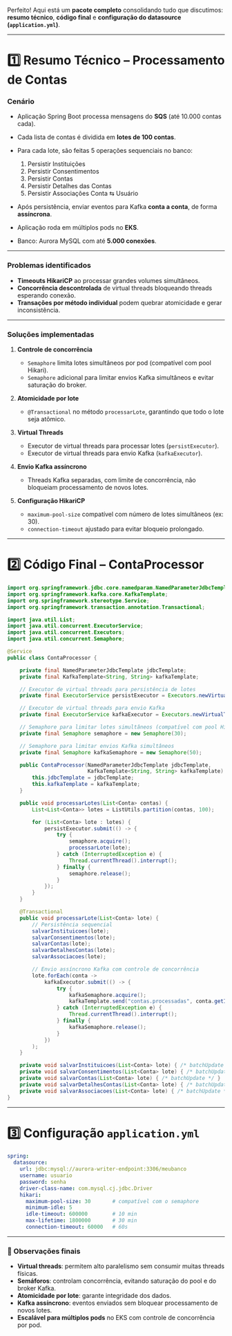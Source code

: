 Perfeito! Aqui está um **pacote completo** consolidando tudo que discutimos: **resumo técnico**, **código final** e **configuração do datasource (`application.yml`)**.

---

# 1️⃣ Resumo Técnico – Processamento de Contas

### Cenário

* Aplicação Spring Boot processa mensagens do **SQS** (até 10.000 contas cada).
* Cada lista de contas é dividida em **lotes de 100 contas**.
* Para cada lote, são feitas 5 operações sequenciais no banco:

  1. Persistir Instituições
  2. Persistir Consentimentos
  3. Persistir Contas
  4. Persistir Detalhes das Contas
  5. Persistir Associações Conta ⇆ Usuário
* Após persistência, enviar eventos para Kafka **conta a conta**, de forma **assíncrona**.
* Aplicação roda em múltiplos pods no **EKS**.
* Banco: Aurora MySQL com até **5.000 conexões**.

---

### Problemas identificados

* **Timeouts HikariCP** ao processar grandes volumes simultâneos.
* **Concorrência descontrolada** de virtual threads bloqueando threads esperando conexão.
* **Transações por método individual** podem quebrar atomicidade e gerar inconsistência.

---

### Soluções implementadas

1. **Controle de concorrência**

   * `Semaphore` limita lotes simultâneos por pod (compatível com pool Hikari).
   * `Semaphore` adicional para limitar envios Kafka simultâneos e evitar saturação do broker.

2. **Atomicidade por lote**

   * `@Transactional` no método `processarLote`, garantindo que todo o lote seja atômico.

3. **Virtual Threads**

   * Executor de virtual threads para processar lotes (`persistExecutor`).
   * Executor de virtual threads para envio Kafka (`kafkaExecutor`).

4. **Envio Kafka assíncrono**

   * Threads Kafka separadas, com limite de concorrência, não bloqueiam processamento de novos lotes.

5. **Configuração HikariCP**

   * `maximum-pool-size` compatível com número de lotes simultâneos (ex: 30).
   * `connection-timeout` ajustado para evitar bloqueio prolongado.

---

# 2️⃣ Código Final – ContaProcessor

```java
import org.springframework.jdbc.core.namedparam.NamedParameterJdbcTemplate;
import org.springframework.kafka.core.KafkaTemplate;
import org.springframework.stereotype.Service;
import org.springframework.transaction.annotation.Transactional;

import java.util.List;
import java.util.concurrent.ExecutorService;
import java.util.concurrent.Executors;
import java.util.concurrent.Semaphore;

@Service
public class ContaProcessor {

    private final NamedParameterJdbcTemplate jdbcTemplate;
    private final KafkaTemplate<String, String> kafkaTemplate;

    // Executor de virtual threads para persistência de lotes
    private final ExecutorService persistExecutor = Executors.newVirtualThreadPerTaskExecutor();

    // Executor de virtual threads para envio Kafka
    private final ExecutorService kafkaExecutor = Executors.newVirtualThreadPerTaskExecutor();

    // Semaphore para limitar lotes simultâneos (compatível com pool Hikari)
    private final Semaphore semaphore = new Semaphore(30);

    // Semaphore para limitar envios Kafka simultâneos
    private final Semaphore kafkaSemaphore = new Semaphore(50);

    public ContaProcessor(NamedParameterJdbcTemplate jdbcTemplate,
                          KafkaTemplate<String, String> kafkaTemplate) {
        this.jdbcTemplate = jdbcTemplate;
        this.kafkaTemplate = kafkaTemplate;
    }

    public void processarLotes(List<Conta> contas) {
        List<List<Conta>> lotes = ListUtils.partition(contas, 100);

        for (List<Conta> lote : lotes) {
            persistExecutor.submit(() -> {
                try {
                    semaphore.acquire();
                    processarLote(lote);
                } catch (InterruptedException e) {
                    Thread.currentThread().interrupt();
                } finally {
                    semaphore.release();
                }
            });
        }
    }

    @Transactional
    public void processarLote(List<Conta> lote) {
        // Persistência sequencial
        salvarInstituicoes(lote);
        salvarConsentimentos(lote);
        salvarContas(lote);
        salvarDetalhesContas(lote);
        salvarAssociacoes(lote);

        // Envio assíncrono Kafka com controle de concorrência
        lote.forEach(conta ->
            kafkaExecutor.submit(() -> {
                try {
                    kafkaSemaphore.acquire();
                    kafkaTemplate.send("contas.processadas", conta.getId().toString(), conta.toJson());
                } catch (InterruptedException e) {
                    Thread.currentThread().interrupt();
                } finally {
                    kafkaSemaphore.release();
                }
            })
        );
    }

    private void salvarInstituicoes(List<Conta> lote) { /* batchUpdate */ }
    private void salvarConsentimentos(List<Conta> lote) { /* batchUpdate */ }
    private void salvarContas(List<Conta> lote) { /* batchUpdate */ }
    private void salvarDetalhesContas(List<Conta> lote) { /* batchUpdate */ }
    private void salvarAssociacoes(List<Conta> lote) { /* batchUpdate */ }
}
```

---

# 3️⃣ Configuração `application.yml`

```yaml
spring:
  datasource:
    url: jdbc:mysql://aurora-writer-endpoint:3306/meubanco
    username: usuario
    password: senha
    driver-class-name: com.mysql.cj.jdbc.Driver
    hikari:
      maximum-pool-size: 30       # compatível com o semaphore
      minimum-idle: 5
      idle-timeout: 600000        # 10 min
      max-lifetime: 1800000       # 30 min
      connection-timeout: 60000   # 60s
```

---

### 🔹 Observações finais

* **Virtual threads**: permitem alto paralelismo sem consumir muitas threads físicas.
* **Semáforos**: controlam concorrência, evitando saturação do pool e do broker Kafka.
* **Atomicidade por lote**: garante integridade dos dados.
* **Kafka assíncrono**: eventos enviados sem bloquear processamento de novos lotes.
* **Escalável para múltiplos pods** no EKS com controle de concorrência por pod.
